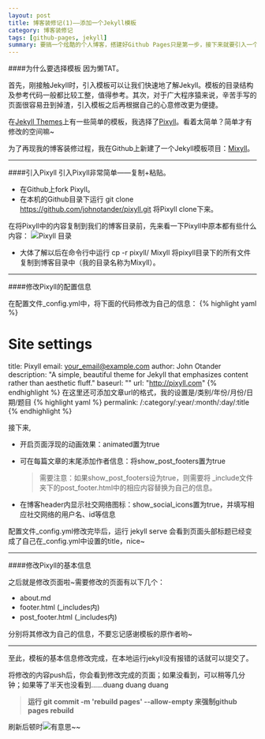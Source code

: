 ```yaml
---
layout: post
title: 博客装修记(1)——添加一个Jekyll模板
category: 博客装修记
tags: [github-pages, jekyll]
summary: 要搞一个炫酷的个人博客，搭建好Github Pages只是第一步，接下来就要引入一个Jekyll模板。我选择的模板是Pixyll
---
```


####为什么要选择模板
因为懒TAT。

首先，刚接触Jekyll时，引入模板可以让我们快速地了解Jekyll。模板的目录结构及参考代码一般都比较工整，值得参考。其次，对于广大程序猿来说，辛苦手写的页面很容易丑到掉渣，引入模板之后再根据自己的心意修改更为便捷。

在[Jekyll Themes](http://jekyllthemes.org)上有一些简单的模板，我选择了[Pixyll](https://github.com/johnotander/pixyll)。看着太简单？简单才有修改的空间嘛~

为了再现我的博客装修过程，我在Github上新建了一个Jekyll模板项目：[Mixyll](https://github.com/ErythroME/Mixyll)。

---
####引入Pixyll
引入Pixyll非常简单——复制+粘贴。

* 在Github上fork Pixyll。
* 在本机的Github目录下运行 <span class="command"><span>git clone https://github.com/johnotander/pixyll.git</span></span> 将Pixyll clone下来。

在将Pixyll中的内容复制到我们的博客目录前，先来看一下Pixyll中原本都有些什么内容：
![Pixyll 目录](http://7xit9q.com1.z0.glb.clouddn.com/decorateMyBlog1st1.png)

* 大体了解以后在命令行中运行 <span class="command"><span>cp -r pixyll/ Mixyll</span></span> 将pixyll目录下的所有文件复制到博客目录中（我的目录名称为Mixyll）。

---
####修改Pixyll的配置信息

在配置文件_config.yml中，将下面的代码修改为自己的信息：
{% highlight yaml %}
# Site settings
title:       Pixyll
email:       your_email@example.com
author:      John Otander
description: "A simple, beautiful theme for Jekyll that emphasizes content rather than aesthetic fluff."
baseurl:     ""
url:         "http://pixyll.com"
{% endhighlight %}
在这里还可添加文章url的格式，我的设置是/类别/年份/月份/日期/题目
{% highlight yaml %}
permalink: /:category/:year/:month/:day/:title
{% endhighlight %}

接下来,

* 开启页面浮现的动画效果：animated置为true
* 可在每篇文章的末尾添加作者信息：将show_post_footers置为true

    > 需要注意：如果show_post_footers设为true，则需要将    _include文件夹下的post_footer.html中的相应内容替换为自己的信息。
	
* 在博客header内显示社交网络图标：show_social_icons置为true，并填写相应社交网络的用户名、id等信息

配置文件_config.yml修改完毕后，运行 <span class="command"><span>jekyll serve</span></span> 会看到页面头部标题已经变成了自己在_config.yml中设置的title，nice~

---
####修改Pixyll的基本信息

之后就是修改页面啦~需要修改的页面有以下几个：

* about.md
* footer.html (_includes内)
* post_footer.html  (_includes内)

分别将其修改为自己的信息，不要忘记感谢模板的原作者哟~

---
至此，模板的基本信息修改完成，在本地运行jekyll没有报错的话就可以提交了。

将修改的内容push后，你会看到修改完成的页面；如果没看到，可以稍等几分钟；如果等了半天也没看到……duang duang duang

> <strong>运行 <span class="command"><span>git commit -m 'rebuild pages' --allow-empty</span></span> 来强制github pages rebuild</strong>

刷新后顿时![有意思~](http://7xit9q.com1.z0.glb.clouddn.com/decorateMyBlog1st2.jpg)~


